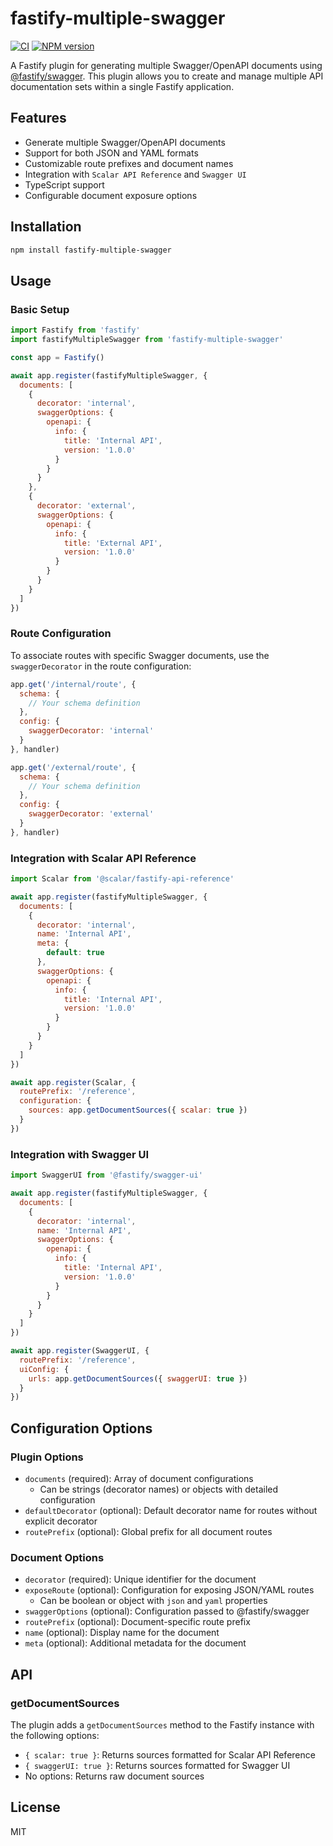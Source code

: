 # fastify-multiple-swagger

[![CI](https://github.com/inyourtime/fastify-multiple-swagger/actions/workflows/ci.yml/badge.svg?branch=main)](https://github.com/inyourtime/fastify-multiple-swagger/actions/workflows/ci.yml)
[![NPM version](https://img.shields.io/npm/v/fastify-multiple-swagger.svg?style=flat)](https://www.npmjs.com/package/fastify-multiple-swagger)

A Fastify plugin for generating multiple Swagger/OpenAPI documents using [@fastify/swagger](https://github.com/fastify/fastify-swagger). This plugin allows you to create and manage multiple API documentation sets within a single Fastify application.

## Features

- Generate multiple Swagger/OpenAPI documents
- Support for both JSON and YAML formats
- Customizable route prefixes and document names
- Integration with `Scalar API Reference` and `Swagger UI`
- TypeScript support
- Configurable document exposure options

## Installation

```bash
npm install fastify-multiple-swagger
```

## Usage

### Basic Setup

```javascript
import Fastify from 'fastify'
import fastifyMultipleSwagger from 'fastify-multiple-swagger'

const app = Fastify()

await app.register(fastifyMultipleSwagger, {
  documents: [
    {
      decorator: 'internal',
      swaggerOptions: {
        openapi: {
          info: {
            title: 'Internal API',
            version: '1.0.0'
          }
        }
      }
    },
    {
      decorator: 'external',
      swaggerOptions: {
        openapi: {
          info: {
            title: 'External API',
            version: '1.0.0'
          }
        }
      }
    }
  ]
})
```

### Route Configuration

To associate routes with specific Swagger documents, use the `swaggerDecorator` in the route configuration:

```javascript
app.get('/internal/route', {
  schema: {
    // Your schema definition
  },
  config: {
    swaggerDecorator: 'internal'
  }
}, handler)

app.get('/external/route', {
  schema: {
    // Your schema definition
  },
  config: {
    swaggerDecorator: 'external'
  }
}, handler)
```

### Integration with Scalar API Reference

```javascript
import Scalar from '@scalar/fastify-api-reference'

await app.register(fastifyMultipleSwagger, {
  documents: [
    {
      decorator: 'internal',
      name: 'Internal API',
      meta: {
        default: true
      },
      swaggerOptions: {
        openapi: {
          info: {
            title: 'Internal API',
            version: '1.0.0'
          }
        }
      }
    }
  ]
})

await app.register(Scalar, {
  routePrefix: '/reference',
  configuration: {
    sources: app.getDocumentSources({ scalar: true })
  }
})
```

### Integration with Swagger UI

```javascript
import SwaggerUI from '@fastify/swagger-ui'

await app.register(fastifyMultipleSwagger, {
  documents: [
    {
      decorator: 'internal',
      name: 'Internal API',
      swaggerOptions: {
        openapi: {
          info: {
            title: 'Internal API',
            version: '1.0.0'
          }
        }
      }
    }
  ]
})

await app.register(SwaggerUI, {
  routePrefix: '/reference',
  uiConfig: {
    urls: app.getDocumentSources({ swaggerUI: true })
  }
})
```

## Configuration Options

### Plugin Options

- `documents` (required): Array of document configurations
  - Can be strings (decorator names) or objects with detailed configuration
- `defaultDecorator` (optional): Default decorator name for routes without explicit decorator
- `routePrefix` (optional): Global prefix for all document routes

### Document Options

- `decorator` (required): Unique identifier for the document
- `exposeRoute` (optional): Configuration for exposing JSON/YAML routes
  - Can be boolean or object with `json` and `yaml` properties
- `swaggerOptions` (optional): Configuration passed to @fastify/swagger
- `routePrefix` (optional): Document-specific route prefix
- `name` (optional): Display name for the document
- `meta` (optional): Additional metadata for the document

## API

### getDocumentSources

The plugin adds a `getDocumentSources` method to the Fastify instance with the following options:

- `{ scalar: true }`: Returns sources formatted for Scalar API Reference
- `{ swaggerUI: true }`: Returns sources formatted for Swagger UI
- No options: Returns raw document sources

## License

MIT
